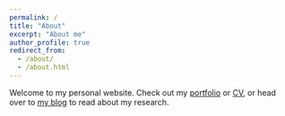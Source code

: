 ```yaml
---
permalink: /
title: "About"
excerpt: "About me"
author_profile: true
redirect_from: 
  - /about/
  - /about.html
---
```

Welcome to my personal website. Check out my [portfolio](https://github.com/jastern33) or [CV](https://jacobastern.com/files/Jacob_Stern_CV.pdf), or head over to [my blog](https://medium.com/deep-learning-for-protein-design) to read about my research.